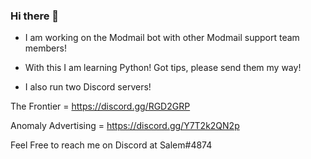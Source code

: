 ### Hi there 👋

- I am working on the Modmail bot with other Modmail support team members!

- With this I am learning Python! Got tips, please send them my way!


- I also run two Discord servers!

The Frontier = https://discord.gg/RGD2GRP

Anomaly Advertising = https://discord.gg/Y7T2k2QN2p

Feel Free to reach me on Discord at Salem#4874
<!--
**coleslaw12/coleslaw12** is a ✨ _special_ ✨ repository because its `README.md` (this file) appears on your GitHub profile.

Here are some ideas to get you started:

- 🔭 I’m currently working on ...
- 🌱 I’m currently learning 
- 👯 I’m looking to collaborate on ...
- 🤔 I’m looking for help with ...
- 💬 Ask me about ...
- 📫 How to reach me: ...
- 😄 Pronouns: ...
- ⚡ Fun fact: ...
-->
